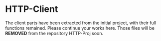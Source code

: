 # HTTP-Client

The client parts have been extracted from the initial project, with their full functions remained. Please continue your works here. Those files will be **REMOVED** from the repository HTTP-Proj soon.
